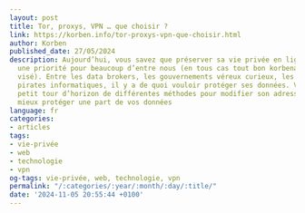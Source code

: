 ```yaml
---
layout: post
title: Tor, proxys, VPN … que choisir ?
link: https://korben.info/tor-proxys-vpn-que-choisir.html
author: Korben
published_date: 27/05/2024
description: Aujourd’hui, vous savez que préserver sa vie privée en ligne est devenu
  une priorité pour beaucoup d’entre nous (en tous cas tout bon korbenaute se sent
  visé). Entre les data brokers, les gouvernements véreux curieux, les fuites et les
  pirates informatiques, il y a de quoi vouloir protéger ses données. Voici donc un
  petit tour d’horizon de différentes méthodes pour modifier son adresse IP et ainsi
  mieux protéger une part de vos données
language: fr
categories:
- articles
tags:
- vie-privée
- web
- technologie
- vpn
og-tags: vie-privée, web, technologie, vpn
permalink: "/:categories/:year/:month/:day/:title/"
date: '2024-11-05 20:55:44 +0100'
---
```

